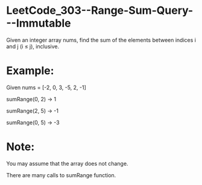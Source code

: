# LeetCode_303--Range-Sum-Query---Immutable

Given an integer array nums, find the sum of the elements between indices i and j (i ≤ j), inclusive.

# Example:

Given nums = [-2, 0, 3, -5, 2, -1]

sumRange(0, 2) -> 1

sumRange(2, 5) -> -1

sumRange(0, 5) -> -3

# Note:

You may assume that the array does not change.

There are many calls to sumRange function.
